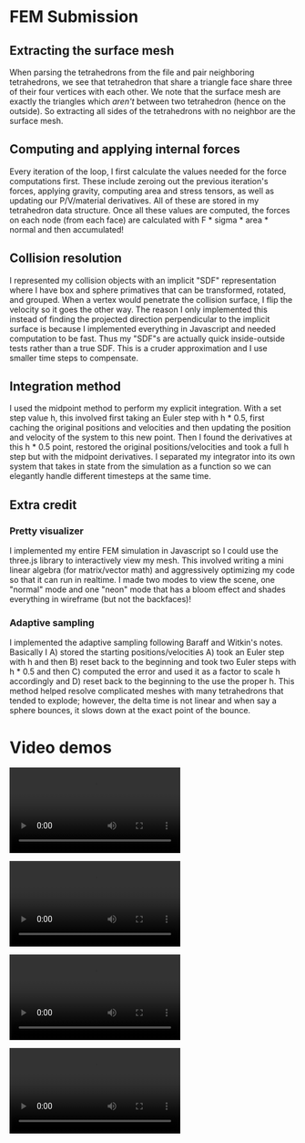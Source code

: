 # FEM Submission

## Extracting the surface mesh

When parsing the tetrahedrons from the file and pair neighboring tetrahedrons, we see that tetrahedron that share a triangle face share three of their four vertices with each other. We note that the surface mesh are exactly the triangles which *aren't* between two tetrahedron (hence on the outside). So extracting all sides of the tetrahedrons with no neighbor are the surface mesh.

## Computing and applying internal forces

Every iteration of the loop, I first calculate the values needed for the force computations first. These include zeroing out the previous iteration's forces, applying gravity, computing area and stress tensors, as well as updating our P/V/material derivatives. All of these are stored in my tetrahedron data structure. Once all these values are computed, the forces on each node (from each face) are calculated with F * sigma * area * normal and then accumulated!

## Collision resolution

I represented my collision objects with an implicit "SDF" representation where I have box and sphere primatives that can be transformed, rotated, and grouped. When a vertex would penetrate the collision surface, I flip the velocity so it goes the other way. The reason I only implemented this instead of finding the projected direction perpendicular to the implicit surface is because I implemented everything in Javascript and needed computation to be fast. Thus my "SDF"s are actually quick inside-outside tests rather than a true SDF. This is a cruder approximation and I use smaller time steps to compensate.

## Integration method

I used the midpoint method to perform my explicit integration. With a set step value h, this involved first taking an Euler step with h * 0.5, first caching the original positions and velocities and then updating the position and velocity of the system to this new point. Then I found the derivatives at this h * 0.5 point, restored the original positions/velocities and took a full h step but with the midpoint derivatives. I separated my integrator into its own system that takes in state from the simulation as a function so we can elegantly handle different timesteps at the same time.

## Extra credit

### Pretty visualizer

I implemented my entire FEM simulation in Javascript so I could use the three.js library to interactively view my mesh. This involved writing a mini linear algebra (for matrix/vector math) and aggressively optimizing my code so that it can run in realtime. I made two modes to view the scene, one "normal" mode and one "neon" mode that has a bloom effect and shades everything in wireframe (but not the backfaces)! 

### Adaptive sampling

I implemented the adaptive sampling following Baraff and Witkin's notes. Basically I A) stored the starting positions/velocities A) took an Euler step with h and then B) reset back to the beginning and took two Euler steps with h * 0.5 and then C) computed the error and used it as a factor to scale h accordingly and D) reset back to the beginning to the use the proper h. This method helped resolve complicated meshes with many tetrahedrons that tended to explode; however, the delta time is not linear and when say a sphere bounces, it slows down at the exact point of the bounce.

# Video demos

![](https://github.com/Kauhentus/brown-cs2240-fem/raw/main/videos/vid1.mp4)


![](https://github.com/Kauhentus/brown-cs2240-fem/raw/main/videos/vid2.mp4)


![](https://github.com/Kauhentus/brown-cs2240-fem/raw/main/videos/vid3.mp4)


![](https://github.com/Kauhentus/brown-cs2240-fem/raw/main/videos/vid4.mp4)
